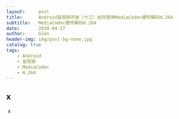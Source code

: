 ```yaml
---
layout:     post
title:      Android音视频开发（十三）如何使用MediaCodec硬件解码H.264
subtitle:   MediaCodec硬件解码H.264
date:       2020-04-27
author:     Glen
header-img: img/post-bg-none.jpg
catalog: true
tags:
    - Android
    - 音视频
    - MediaCodec
    - H.264
---
```


## x

​	x
